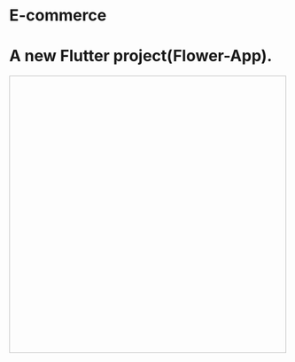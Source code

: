# E-commerce
# A new Flutter project(Flower-App).
 <div>
   <img scr=![Screenshot_1692703026](https://github.com/YoussefAbdAlNaser/signup-and-login/assets/104595900/cd06f921-f20b-4932-b3c7-547c7a4b767f)
" width="500" height="500" />
 </div>
 
